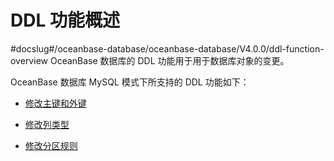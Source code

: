# DDL 功能概述 
#docslug#/oceanbase-database/oceanbase-database/V4.0.0/ddl-function-overview
OceanBase 数据库的 DDL 功能用于用于数据库对象的变更。

OceanBase 数据库 MySQL 模式下所支持的 DDL 功能如下：

* [修改主键和外键](../7.ddl-function/2.operations-related-to-primary-key-and-foreign-key.md)

  

* [修改列类型](../7.ddl-function/3.column-type-related-operations.md)

  

* [修改分区规则](../7.ddl-function/5.partition-related-operations.md)

  



